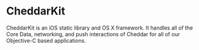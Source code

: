 # CheddarKit

CheddarKit is an iOS static library and OS X framework. It handles all of the Core Data, networking, and push interactions of Cheddar for all of our Objective-C based applications.
